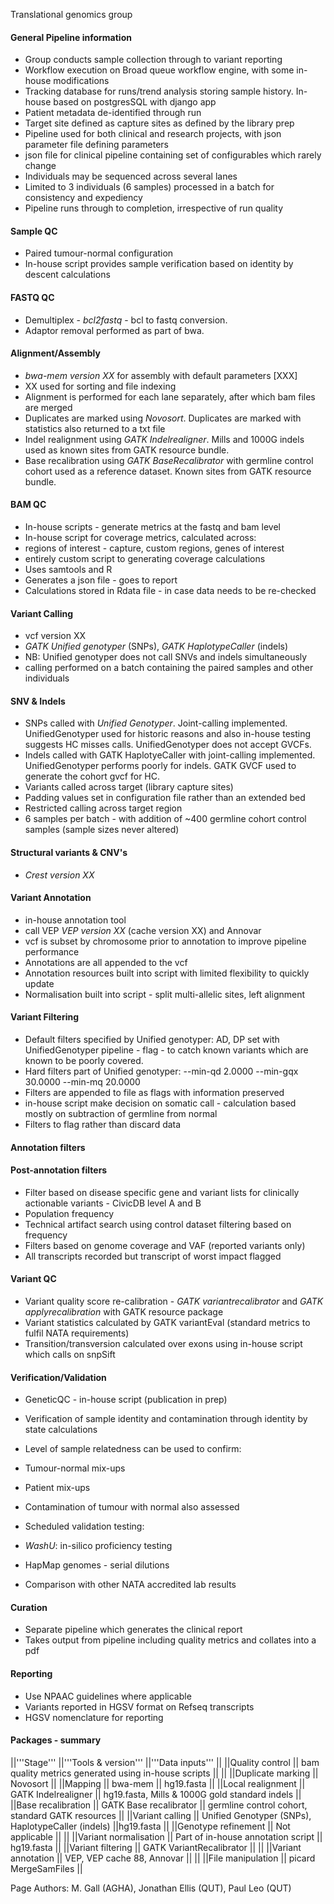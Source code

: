  Translational genomics group

#### General Pipeline information
 * Group conducts sample collection through to variant reporting
 * Workflow execution on Broad queue workflow engine, with some in-house modifications
 * Tracking database for runs/trend analysis storing sample history. In-house based on postgresSQL with django app
 * Patient metadata de-identified through run
 * Target site defined as capture sites as defined by the library prep
 * Pipeline used for both clinical and research projects, with json parameter file defining parameters
 * json file for clinical pipeline containing set of configurables which rarely change
 * Individuals may be sequenced across several lanes
 * Limited to 3 individuals (6 samples) processed in a batch for consistency and expediency
 * Pipeline runs through to completion, irrespective of run quality


#### Sample QC

 * Paired tumour-normal configuration
 * In-house script provides sample verification based on identity by descent calculations

#### FASTQ QC

 * Demultiplex - _bcl2fastq_ - bcl to fastq conversion.
 * Adaptor removal performed as part of bwa.

#### Alignment/Assembly

 * _bwa-mem version XX_ for assembly with default parameters [XXX]
 * XX used for sorting and file indexing
 * Alignment is performed for each lane separately, after which bam files are merged
 * Duplicates are marked using _Novosort_. Duplicates are marked with statistics also returned to a txt file
 * Indel realignment using _GATK Indelrealigner_. Mills and 1000G indels used as known sites from GATK resource bundle.
 * Base recalibration using _GATK BaseRecalibrator_ with germline control cohort used as a reference dataset. Known sites from GATK resource bundle.

#### BAM QC

 * In-house scripts - generate metrics at the fastq and bam level
 * In-house script for coverage metrics, calculated across:
  * regions of interest - capture, custom regions, genes of interest
  * entirely custom script to generating coverage calculations
 * Uses samtools and R
 * Generates a json file - goes to report
 * Calculations stored in Rdata file - in case data needs to be re-checked

#### Variant Calling

 * vcf version XX
 * _GATK Unified genotyper_ (SNPs), _GATK HaplotypeCaller_ (indels)
 * NB: Unified genotyper does not call SNVs and indels simultaneously
 * calling performed on a batch containing the paired samples and other individuals

#### SNV & Indels 

 * SNPs called with _Unified Genotyper_. Joint-calling implemented. UnifiedGenotyper used for historic reasons and also in-house testing suggests HC misses calls. UnifiedGenotyper does not accept GVCFs.
 * Indels called with GATK HaplotyeCaller with joint-calling implemented. UnifiedGenotyper performs poorly for indels. GATK GVCF used to generate the cohort gvcf for HC.
 * Variants called across target (library capture sites)
 * Padding values set in configuration file rather than an extended bed
 * Restricted calling across target region
 * 6 samples per batch - with addition of ~400 germline cohort control samples (sample sizes never altered)

#### Structural variants & CNV's 

 * _Crest version XX_

#### Variant Annotation

 * in-house annotation tool
 * call VEP _VEP version XX_ (cache version XX) and Annovar
 * vcf is subset by chromosome prior to annotation to improve pipeline performance
 * Annotations are all appended to the vcf
 * Annotation resources built into script with limited flexibility to quickly update
 * Normalisation built into script - split multi-allelic sites, left alignment

#### Variant Filtering

 * Default filters specified by Unified genotyper: AD, DP set with UnifiedGenotyper pipeline - flag - to catch known variants which are known to be poorly covered.
 * Hard filters part of Unified genotyper: --min-qd 2.0000 --min-gqx 30.0000 --min-mq 20.0000
 * Filters are appended to file as flags with information preserved
 * in-house script make decision on somatic call - calculation based mostly on subtraction of germline from normal
 * Filters to flag rather than discard data

#### Annotation filters 

#### Post-annotation filters 

 * Filter based on disease specific gene and variant lists for clinically actionable variants - CivicDB level A and B
  * Population frequency
  * Technical artifact search using control dataset filtering based on frequency
  * Filters based on genome coverage and VAF (reported variants only)
 * All transcripts recorded but transcript of worst impact flagged

#### Variant QC

 * Variant quality score re-calibration - _GATK variantrecalibrator_ and _GATK applyrecalibration_ with GATK resource package
 * Variant statistics calculated by GATK variantEval (standard metrics to fulfil NATA requirements)
 * Transition/transversion calculated over exons using in-house script which calls on snpSift

#### Verification/Validation

 * GeneticQC - in-house script (publication in prep)
 * Verification of sample identity and contamination through identity by state calculations
  * Level of sample relatedness can be used to confirm:
   * Tumour-normal mix-ups
   * Patient mix-ups
  * Contamination of tumour with normal also assessed

 * Scheduled validation testing:
  * _WashU_: in-silico proficiency testing
  * HapMap genomes - serial dilutions
  * Comparison with other NATA accredited lab results

#### Curation

 * Separate pipeline which generates the clinical report
 * Takes output from pipeline including quality metrics and collates into a pdf

#### Reporting

 * Use NPAAC guidelines where applicable
 * Variants reported in HGSV format on Refseq transcripts
 * HGSV nomenclature for reporting

#### Packages - summary

||'''Stage''' ||'''Tools & version''' ||'''Data inputs''' ||
||Quality control || bam quality metrics generated using in-house scripts ||  ||
||Duplicate marking || Novosort ||
||Mapping || bwa-mem || hg19.fasta ||
||Local realignment || GATK Indelrealigner || hg19.fasta, Mills & 1000G gold standard indels ||
||Base recalibration || GATK Base recalibrator || germline control cohort, standard GATK resources ||
||Variant calling || Unified Genotyper (SNPs), HaplotypeCaller (indels) ||hg19.fasta ||
||Genotype refinement || Not applicable ||  ||
||Variant normalisation || Part of in-house annotation script  || hg19.fasta ||
||Variant filtering || GATK VariantRecalibrator ||  ||
||Variant annotation || VEP, VEP cache 88, Annovar ||   ||
||File manipulation || picard MergeSamFiles ||

Page Authors: M. Gall (AGHA), Jonathan Ellis (QUT), Paul Leo (QUT)
